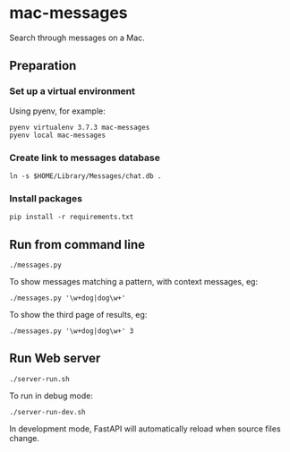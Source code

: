 # mac-messages
Search through messages on a Mac.

## Preparation

### Set up a virtual environment

Using pyenv, for example:

    pyenv virtualenv 3.7.3 mac-messages
    pyenv local mac-messages

### Create link to messages database

    ln -s $HOME/Library/Messages/chat.db .

### Install packages

    pip install -r requirements.txt

## Run from command line

    ./messages.py

To show messages matching a pattern, with context messages, eg:

    ./messages.py '\w+dog|dog\w+'

To show the third page of results, eg:

    ./messages.py '\w+dog|dog\w+' 3

## Run Web server

    ./server-run.sh

To run in debug mode:

    ./server-run-dev.sh

In development mode, FastAPI will automatically reload when source files change.
